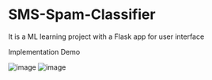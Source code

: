 # SMS-Spam-Classifier

It is a ML learning project with a Flask app for user interface

Implementation Demo

![image](https://github.com/Nngm123/SMS-Spam-Classifier/assets/142177082/35aa4cc8-e658-457f-afe2-196550c5d5ce)
![image](https://github.com/Nngm123/SMS-Spam-Classifier/assets/142177082/dede5dce-0d18-4145-8d4a-c112d8f71b39)



